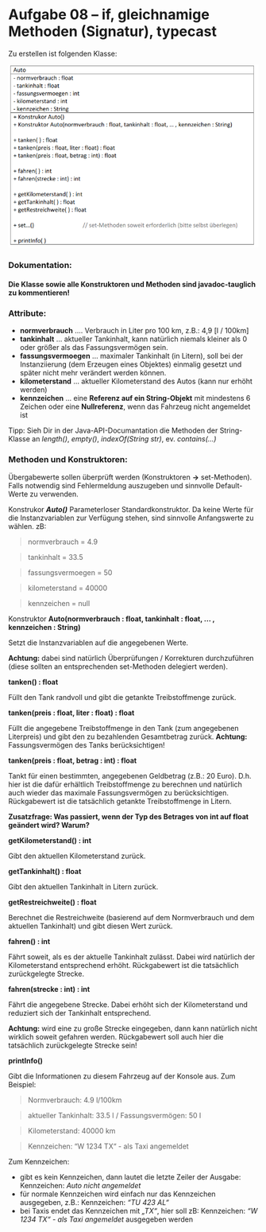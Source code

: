 # Aufgabe 08 – if, gleichnamige Methoden (Signatur), typecast

Zu erstellen ist folgenden Klasse:

![](uml.png)

### Dokumentation:

#### Die Klasse sowie alle Konstruktoren und Methoden sind javadoc-tauglich zu kommentieren!

### Attribute:

- **normverbrauch** .... Verbrauch in Liter pro 100 km, z.B.: 4,9 [l / 100km]
- **tankinhalt** ... aktueller Tankinhalt, kann natürlich niemals kleiner als 0 oder größer als das Fassungsvermögen sein.
- **fassungsvermoegen** ... maximaler Tankinhalt (in Litern), soll bei der Instanziierung (dem Erzeugen eines Objektes) einmalig gesetzt und später nicht mehr verändert werden können.
- **kilometerstand** ... aktueller Kilometerstand des Autos (kann nur erhöht werden)
- **kennzeichen** ... eine **Referenz auf ein String-Objekt** mit mindestens 6 Zeichen oder eine **Nullreferenz**, wenn das Fahrzeug nicht angemeldet ist

Tipp: Sieh Dir in der Java-API-Documantation die Methoden der String-Klasse an
*length()*, *empty()*, *indexOf(String str)*, ev. *contains(...)*

### Methoden und Konstruktoren:

Übergabewerte sollen überprüft werden (Konstruktoren **→** set-Methoden). Falls notwendig
sind Fehlermeldung auszugeben und sinnvolle Default-Werte zu verwenden.

Konstrukor ***Auto()***
Parameterloser Standardkonstruktor. Da keine Werte für die Instanzvariablen zur Verfügung
stehen, sind sinnvolle Anfangswerte zu wählen.
zB:
> normverbrauch = 4.9

> tankinhalt = 33.5

> fassungsvermoegen = 50

> kilometerstand = 40000

> kennzeichen = null

Konstruktor **Auto(normverbrauch : float, tankinhalt : float, ... , kennzeichen : String)**

Setzt die Instanzvariablen auf die angegebenen Werte.

**Achtung:** dabei sind natürlich Überprüfungen / Korrekturen durchzuführen
(diese sollten an entsprechenden set-Methoden delegiert werden).

**tanken() : float**

Füllt den Tank randvoll und gibt die getankte Treibstoffmenge zurück.

**tanken(preis : float, liter : float) : float**

Füllt die angegebene Treibstoffmenge in den Tank (zum angegebenen Literpreis) und gibt
den zu bezahlenden Gesamtbetrag zurück.
**Achtung:** Fassungsvermögen des Tanks berücksichtigen!

**tanken(preis : float, betrag : int) : float**

Tankt für einen bestimmten, angegebenen Geldbetrag (z.B.: 20 Euro). D.h. hier ist die dafür
erhältlich Treibstoffmenge zu berechnen und natürlich auch wieder das maximale
Fassungsvermögen zu berücksichtigen.
Rückgabewert ist die tatsächlich getankte Treibstoffmenge in Litern.

**Zusatzfrage: Was passiert, wenn der Typ des Betrages von int auf float geändert wird? Warum?**

**getKilometerstand() : int**

Gibt den aktuellen Kilometerstand zurück.

**getTankinhalt() : float**

Gibt den aktuellen Tankinhalt in Litern zurück.

**getRestreichweite() : float**

Berechnet die Restreichweite (basierend auf dem Normverbrauch und dem aktuellen
Tankinhalt) und gibt diesen Wert zurück.

**fahren() : int**

Fährt soweit, als es der aktuelle Tankinhalt zulässt. Dabei wird natürlich der Kilometerstand
entsprechend erhöht. Rückgabewert ist die tatsächlich zurückgelegte Strecke.

**fahren(strecke : int) : int**

Fährt die angegebene Strecke. Dabei erhöht sich der Kilometerstand und reduziert sich der
Tankinhalt entsprechend.

**Achtung:** wird eine zu große Strecke eingegeben, dann kann natürlich nicht wirklich soweit
gefahren werden.
Rückgabewert soll auch hier die tatsächlich zurückgelegte Strecke sein!

**printInfo()**

Gibt die Informationen zu diesem Fahrzeug auf der Konsole aus. Zum Beispiel:

> Normverbrauch: 4.9 l/100km

> aktueller Tankinhalt: 33.5 l / Fassungsvermögen: 50 l

> Kilometerstand: 40000 km

> Kennzeichen: “W 1234 TX“ - als Taxi angemeldet

Zum Kennzeichen:

- gibt es kein Kennzeichen, dann lautet die letzte Zeiler der Ausgabe:
Kennzeichen: *Auto nicht angemeldet*
- für normale Kennzeichen wird einfach nur das Kennzeichen ausgegeben, z.B.:
Kennzeichen: *“TU 423 AL“*
- bei Taxis endet das Kennzeichen mit *„TX“*, hier soll zB:
Kennzeichen: *“W 1234 TX“ - als Taxi angemeldet*
ausgegeben werden
